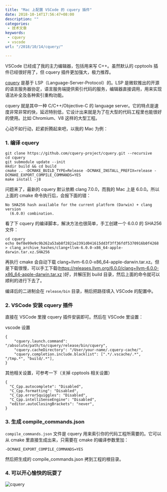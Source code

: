 ```yaml
---
title: "Mac 上配置 VSCode 的 cquery 插件"
date: 2018-10-14T17:56:47+08:00
description: ""
categories:
 - 技术文章
keywords:
 - cquery
 - vscode
url: "/2018/10/14/cquery/"

---
```


VSCode 已经成了我的主力编辑器，包括用来写 C++。虽然默认的 cpptools 插件已经很好用了，但 cquery 插件更加强大，极力推荐。

[cquery](https://github.com/cquery-project/cquery) 是基于 LSP（Language-Server-Protocol）的。LSP 是微软推出的开源的语言服务器协定，语言服务端提供索引代码的服务，编辑器直接调用，用来实现语法补全及各种索引重构功能。

cquery 就是其中一种 C/C++/Objective-C 的 language server。它的特点是速度非常非常的快，延迟特别低，它设计出来就是为了在大型的代码工程里也能很好的使用。比如 Chromium、V8 这样的大型工程。

心动不如行动，赶紧折腾起来吧，以我的 Mac 为例：

### 1. 编译 cquery

```
git clone https://github.com/cquery-project/cquery.git --recursive
cd cquery
git submodule update --init
mkdir build && cd build
cmake .. -DCMAKE_BUILD_TYPE=Release -DCMAKE_INSTALL_PREFIX=release -DCMAKE_EXPORT_COMPILE_COMMANDS=YES
make install -j8
```

问题来了，最新的 cquery 默认依赖 clang 7.0.0，而我的 Mac 上是 6.0.0。所以上面的 cmake 命令执行后，会报下面的错：

```
No SHA256 hash available for the current platform (Darwin) + clang version
  (6.0.0) combination.
```

看了下 cquery 的编译脚本，解决方法也很简单，手工创建一个 6.0.0 的 SHA256 文件：

```
cd cquery
echo 0ef8e99e9c9b262a53ab8f2821e2391d041615dd3f3ff36fdf5370916b0f4268 > clang_archive_hashes/clang+llvm-6.0.0-x86_64-apple-darwin.tar.xz.SHA256
```

再执行 cmake 会自动下载 clang+llvm-6.0.0-x86_64-apple-darwin.tar.xz。但是下载很慢，可以手工下载(https://releases.llvm.org/6.0.0/clang+llvm-6.0.0-x86_64-apple-darwin.tar.xz
)好，并解压到 build 目录，然后上面的命令就可以顺利的进行下去了。

编译后的二进制会在 `release/bin` 目录，稍后把路径填入 VSCode 的配置中。

### 2. VSCode 安装 cquery 插件

直接在 VSCode 里搜 cquery 插件安装即可。然后在 VSCode 里设置：

vscode 设置

```
{
    "cquery.launch.command": "/absolute/path/to/cquery/release/bin/cquery",
    "cquery.cacheDirectory": "/User/your-name/.cquery-cache/",
    "cquery.completion.include.blacklist": [".*/.vscache/.*", "/tmp.*", "build/.*"],
}
```

其他相关设置，可参考一下（关掉 cpptools 相关设置）

```
{
  "C_Cpp.autocomplete": "Disabled",
  "C_Cpp.formatting": "Disabled",
  "C_Cpp.errorSquiggles": "Disabled",
  "C_Cpp.intelliSenseEngine": "Disabled",
  "editor.autoClosingBrackets": "never",
}
```

### 3. 生成 compile_commands.json

`compile_commands.json` 文件是 cquery 用来索引你的代码工程所需要的。它可以从 cmake 里直接生成出来，只需要在 cmake 的编译参数里加：

```
-DCMAKE_EXPORT_COMPILE_COMMANDS=YES
```

然后把生成的 compile_commands.json 拷到工程的根目录。

### 4. 可以开心愉快的玩耍了

![cquery](http://image.coderzh.com/cquery.png)
